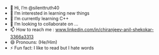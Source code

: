 - 👋 Hi, I’m @silenttruth40
- 👀 I’m interested in learning new things
- 🌱 I’m currently learning C++
- 💞️ I’m looking to collaborate on ...
- 📫 How to reach me : www.linkedin.com/in/chiranjeev-anil-shekokar-3366a3313
- 😄 Pronouns: (He/Him)
- ⚡ Fun fact: I like to read but I hate words

<!---
silenttruth40/silenttruth40 is a ✨ special ✨ repository because its `README.md` (this file) appears on your GitHub profile.
You can click the Preview link to take a look at your changes.
--->
